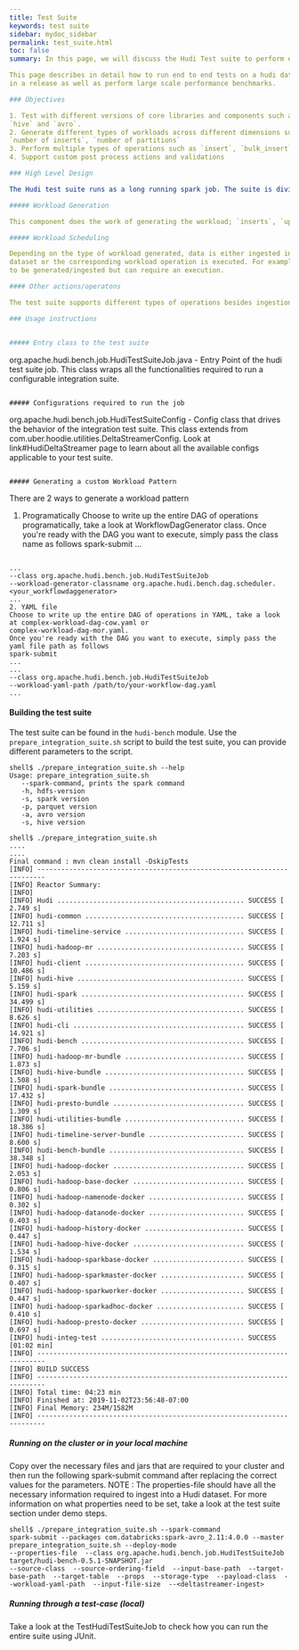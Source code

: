 ```yaml
---
title: Test Suite
keywords: test suite
sidebar: mydoc_sidebar
permalink: test_suite.html
toc: false
summary: In this page, we will discuss the Hudi Test suite to perform end to end tests

This page describes in detail how to run end to end tests on a hudi dataset that helps in improving our confidence 
in a release as well as perform large scale performance benchmarks.  

### Objectives

1. Test with different versions of core libraries and components such as `hdfs`, `parquet`, `spark`, 
`hive` and `avro`.
2. Generate different types of workloads across different dimensions such as `payload size`, `number of updates`, 
`number of inserts`, `number of partitions`
3. Perform multiple types of operations such as `insert`, `bulk_insert`, `upsert`, `compact`, `query`
4. Support custom post process actions and validations

### High Level Design

The Hudi test suite runs as a long running spark job. The suite is divided into the following high level components : 

##### Workload Generation

This component does the work of generating the workload; `inserts`, `upserts` etc.

##### Workload Scheduling

Depending on the type of workload generated, data is either ingested into the target hudi 
dataset or the corresponding workload operation is executed. For example compaction does not necessarily need a workload
to be generated/ingested but can require an execution.

#### Other actions/operatons

The test suite supports different types of operations besides ingestion such as Hive Query execution, Clean action etc.

### Usage instructions


##### Entry class to the test suite

```
org.apache.hudi.bench.job.HudiTestSuiteJob.java - Entry Point of the hudi test suite job. This 
class wraps all the functionalities required to run a configurable integration suite.
```

##### Configurations required to run the job
```
org.apache.hudi.bench.job.HudiTestSuiteConfig - Config class that drives the behavior of the 
integration test suite. This class extends from com.uber.hoodie.utilities.DeltaStreamerConfig. Look at 
link#HudiDeltaStreamer page to learn about all the available configs applicable to your test suite.
```

##### Generating a custom Workload Pattern
```
There are 2 ways to generate a workload pattern

1. Programatically
Choose to write up the entire DAG of operations programatically, take a look at WorkflowDagGenerator class.
Once you're ready with the DAG you want to execute, simply pass the class name as follows
spark-submit
...
```

...
--class org.apache.hudi.bench.job.HudiTestSuiteJob 
--workload-generator-classname org.apache.hudi.bench.dag.scheduler.<your_workflowdaggenerator>
...
2. YAML file
Choose to write up the entire DAG of operations in YAML, take a look at complex-workload-dag-cow.yaml or 
complex-workload-dag-mor.yaml.
Once you're ready with the DAG you want to execute, simply pass the yaml file path as follows
spark-submit
...
...
--class org.apache.hudi.bench.job.HudiTestSuiteJob 
--workload-yaml-path /path/to/your-workflow-dag.yaml
...
```

#### Building the test suite

The test suite can be found in the `hudi-bench` module. Use the `prepare_integration_suite.sh` script to build 
the test suite, you can provide different parameters to the script.

```
shell$ ./prepare_integration_suite.sh --help
Usage: prepare_integration_suite.sh
   --spark-command, prints the spark command
   -h, hdfs-version
   -s, spark version
   -p, parquet version
   -a, avro version
   -s, hive version
```

```
shell$ ./prepare_integration_suite.sh
....
....
Final command : mvn clean install -DskipTests
[INFO] ------------------------------------------------------------------------
[INFO] Reactor Summary:
[INFO]
[INFO] Hudi ............................................... SUCCESS [  2.749 s]
[INFO] hudi-common ........................................ SUCCESS [ 12.711 s]
[INFO] hudi-timeline-service .............................. SUCCESS [  1.924 s]
[INFO] hudi-hadoop-mr ..................................... SUCCESS [  7.203 s]
[INFO] hudi-client ........................................ SUCCESS [ 10.486 s]
[INFO] hudi-hive .......................................... SUCCESS [  5.159 s]
[INFO] hudi-spark ......................................... SUCCESS [ 34.499 s]
[INFO] hudi-utilities ..................................... SUCCESS [  8.626 s]
[INFO] hudi-cli ........................................... SUCCESS [ 14.921 s]
[INFO] hudi-bench ......................................... SUCCESS [  7.706 s]
[INFO] hudi-hadoop-mr-bundle .............................. SUCCESS [  1.873 s]
[INFO] hudi-hive-bundle ................................... SUCCESS [  1.508 s]
[INFO] hudi-spark-bundle .................................. SUCCESS [ 17.432 s]
[INFO] hudi-presto-bundle ................................. SUCCESS [  1.309 s]
[INFO] hudi-utilities-bundle .............................. SUCCESS [ 18.386 s]
[INFO] hudi-timeline-server-bundle ........................ SUCCESS [  8.600 s]
[INFO] hudi-bench-bundle .................................. SUCCESS [ 38.348 s]
[INFO] hudi-hadoop-docker ................................. SUCCESS [  2.053 s]
[INFO] hudi-hadoop-base-docker ............................ SUCCESS [  0.806 s]
[INFO] hudi-hadoop-namenode-docker ........................ SUCCESS [  0.302 s]
[INFO] hudi-hadoop-datanode-docker ........................ SUCCESS [  0.403 s]
[INFO] hudi-hadoop-history-docker ......................... SUCCESS [  0.447 s]
[INFO] hudi-hadoop-hive-docker ............................ SUCCESS [  1.534 s]
[INFO] hudi-hadoop-sparkbase-docker ....................... SUCCESS [  0.315 s]
[INFO] hudi-hadoop-sparkmaster-docker ..................... SUCCESS [  0.407 s]
[INFO] hudi-hadoop-sparkworker-docker ..................... SUCCESS [  0.447 s]
[INFO] hudi-hadoop-sparkadhoc-docker ...................... SUCCESS [  0.410 s]
[INFO] hudi-hadoop-presto-docker .......................... SUCCESS [  0.697 s]
[INFO] hudi-integ-test .................................... SUCCESS [01:02 min]
[INFO] ------------------------------------------------------------------------
[INFO] BUILD SUCCESS
[INFO] ------------------------------------------------------------------------
[INFO] Total time: 04:23 min
[INFO] Finished at: 2019-11-02T23:56:48-07:00
[INFO] Final Memory: 234M/1582M
[INFO] ------------------------------------------------------------------------

```

##### Running on the cluster or in your local machine
Copy over the necessary files and jars that are required to your cluster and then run the following spark-submit 
command after replacing the correct values for the parameters. 
NOTE : The properties-file should have all the necessary information required to ingest into a Hudi dataset. For more
 information on what properties need to be set, take a look at the test suite section under demo steps.
```
shell$ ./prepare_integration_suite.sh --spark-command
spark-submit --packages com.databricks:spark-avro_2.11:4.0.0 --master prepare_integration_suite.sh --deploy-mode  
--properties-file  --class org.apache.hudi.bench.job.HudiTestSuiteJob target/hudi-bench-0.5.1-SNAPSHOT.jar 
--source-class  --source-ordering-field  --input-base-path  --target-base-path  --target-table  --props  --storage-type  --payload-class  --workload-yaml-path  --input-file-size  --<deltastreamer-ingest>
```

##### Running through a test-case (local)
Take a look at the TestHudiTestSuiteJob to check how you can run the entire suite using JUnit. 
